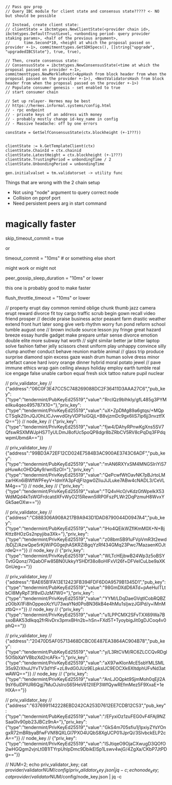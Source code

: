 	// Pass gov prop
	// Query IBC module for client state and consensus state????? <- NO but should be possible
	
	// Instead, create client state:
	// clientState = ibctmtypes.NewClientState(<provider chain id>, ibctmtypes.DefaultTrustLevel, <unbonding period- query provider staking params>, <half of the previous argument>,
	// 		time.Second*10, <height at which the proposal passed on provider +-1>, commitmenttypes.GetSDKSpecs(), []string{"upgrade", "upgradedIBCState"}, true, true),
	
	// Then, create consensus state:
	// ConsensusState = ibctmtypes.NewConsensusState(<time at which the proposal passed on provider +-1>, commitmenttypes.NewMerkleRoot(<AppHash from block header from when the proposal passed on the provider +-1>), <NextValidatorsHash from block header from when the proposal passed on the provider +-1>)
	// Populate consumer genesis - set enabled to true
	// start consumer chain

	// Set up relayer- Hermes may be best
	// https://hermes.informal.systems/config.html
	// - rpc endpoint
	// - private keys of an address with money
	// - probably mostly change id-key_name in config
	// - Massive headache: off by one errors

	consState = GetSelfConsensusState(ctx.blockheight (+-1???))


	clientState := k.GetTemplateClient(ctx)
	clientState.ChainId = ctx.chainid
	clientState.LatestHeight = ctx.blockheight (+-1???)
	clientState.TrustingPeriod = unbondingTime / 2
	clientState.UnbondingPeriod = unbondingTime

	gen.initialvalset = tm.validatorset -> utility func


Things that are wrong with the 2 chain setup
- Not using "node" argument to query correct node
- Collision on pprof port
- Need persistent peers arg in start command

# magically faster
skip_timeout_commit = true

or 

timeout_commit = "10ms" # or something else short

might work or might not

peer_gossip_sleep_duration = "10ms" or lower

this one is probably good to make faster

flush_throttle_timeout = "10ms" or lower



// property erupt day common remind oblige chunk thumb jazz camera erupt reward divorce fit toy cargo traffic scrub begin gown recall video friend prosper
// decide praise business actor peasant farm drastic weather extend front hurt later song give verb rhythm worry fun pond reform school tumble august one
// brown include source lesson joy fringe great hazard breeze essay hurdle gadget make prepare unfair sense divorce emotion double elite more subway hat worth
// sight similar better jar bitter laptop solve fashion father jelly scissors chest uniform play unhappy convince silly clump another conduct behave reunion marble animal
// glass trip produce surprise diamond spin excess gaze wash drum human solve dress minor artefact canoe hard ivory orange dinner hybrid moral potato jewel
// pave immune ethics wrap gain ceiling always holiday employ earth tumble real ice engage false unable carbon equal fresh sick tattoo nature pupil nuclear

// priv_validator_key
// {"address":"06C0F3E47CC5C748269088DC2F36411D3AAA27C6","pub_key":{"type":"tendermint/PubKeyEd25519","value":"RrclQz9bIhkIy/gfL485g3PYMeiIku4qeo495787X10="},"priv_key":{"type":"tendermint/PrivKeyEd25519","value":"uX+ZpDMg89a6gtqs/+MQpCTSqlkZ0nJQJOhLlCJvwvdGtyVDP1siGQjL+B8vjzmDc9gx6IiS7ip6jj3nvztfXQ=="}}
// node_key
// {"priv_key":{"type":"tendermint/PrivKeyEd25519","value":"fjw4/DAhyRPnwKgXns5SV7QfswRSXMWJpHS7TyULDmJ8ofUc5poQP8dgr8bZRbCV5RV8cPqDq3FPdqwpmUbmdA=="}}

// priv_validator_key
// {"address":"99BD3A72EF12CD024E7584B3AC900AE3743C6ADF","pub_key":{"type":"tendermint/PubKeyEd25519","value":"mAN6RXYxSM4MNGSIriYiS7pHuwAcOHDQAy9/wnlSzOI="},"priv_key":{"type":"tendermint/PrivKeyEd25519","value":"QePcwfWtOavNK7pBJrtoLMzarHKn6iBWfWPFeyV+IdmYA3pFdjFIzgw0ZIiuJiJLuke7ABw4cNADL3/CeVLM4g=="}}
// node_key
// {"priv_key":{"type":"tendermint/PrivKeyEd25519","value":"TQ4vHcO/vKdzGtWpelkX53WdMQd4kTsWGFrdcatdXFvWyO215Rewn5IRP0FszPLWr2DqPzmuH8WvxYGk5aeOXw=="}}

// priv_validator_key
// {"address":"C888306A908A217B9A943D1DAD8790044D0947A4","pub_key":{"type":"tendermint/PubKeyEd25519","value":"IHo4QEikWZfIKmM0X+N+BjKttz8HOzGs2npyjiba3Xk="},"priv_key":{"type":"tendermint/PrivKeyEd25519","value":"z08bmSB91uFVpVmR3t2ewd/bDjZ/AzwQpe5rKjWiPG0gejhASKRZl8gqYzRf434GMq23Pwc7MazaenKOJtrdeQ=="}}
// node_key
// {"priv_key":{"type":"tendermint/PrivKeyEd25519","value":"WLTcHEjbwB24Wp3z5oBSYTvtGQonz/7IQabOFw85BN0UkkyY5HDf38o8oHlFxVI26f+DFVeICuLbe9aXKGnUeg=="}}

// priv_validator_key
// {"address":"BAE65B1FA13E12423FB394FDF6D0A9579B1345D1","pub_key":{"type":"tendermint/PubKeyEd25519","value":"98GmDXdD6ATd+pAeHuITLtbCI8MyRpT3f8viDJzM7W0="},"priv_key":{"type":"tendermint/PrivKeyEd25519","value":"YYM/LDqDaeGVqtlCobRQBZzO0bXi1Fi8hOppeoXcYU73waYNd0PoBN36kB4e4hMu1sIjwzJGlPd/y+IMnMztbQ=="}}
// node_key
// {"priv_key":{"type":"tendermint/PrivKeyEd25519","value":"u1LPPCMX2SFvTXX69Wa7BsxoBAK53dlkqq2frRivDrx3pmxBHn2b+hSn+FXd5T+TyoybigJit0gDJCoq4v0phQ=="}}

// priv_validator_key
// {"address":"20470D5AF05713468DCBC0E487EA3864AC904B78","pub_key":{"type":"tendermint/PubKeyEd25519","value":"y/L3RtCVM/RC6ZLCCQvRDgl5Ol5bXaYVBbzXd2rcAFk="},"priv_key":{"type":"tendermint/PrivKeyEd25519","value":"aX97wKlonMcE5sbYMLSML35s9ZrXhulJYvTV3dYtF+zL8vdG0JUz9ELpksIJC9EOCXk6XltdphUFvNd3atwAWQ=="}}
// node_key
// {"priv_key":{"type":"tendermint/PrivKeyEd25519","value":"AnLJOQpkt9SjmMoh0qEjI2A9sY6uIDPlUR6Qgj7MuOJsIroS65HeV612IIEP3WfQywREfmMez5F9XxaE+1eHXA=="}}

// priv_validator_key
// {"address":"6376991142228EBD242CA253D7612EE7CDB12C53","pub_key":{"type":"tendermint/PubKeyEd25519","value":"/EFyxiOz1zuFEG0vF4FAj9NZSaa0Iv90pb23JBCz9nA="},"priv_key":{"type":"tendermint/PrivKeyEd25519","value":"GkS4m705sfiu1j1pxiyZYsYOngxR72mBRbyaBfwFVNf8QXLGI7PXO4UQbS8XgUCP01lJprQi/3SlvbckELP2cA=="}}
// node_key
// {"priv_key":{"type":"tendermint/PrivKeyEd25519","value":"lSJtiqeO9OjaCXwugD3QOfO2wHGQgm2vjnLt0B1lTYrpUhlpDmc9DbikElSp1Lswv4wjG/4ZgXa/CKbP7JtPDg=="}}

// NUM=2; echo priv_validator_key; cat provider/validator$NUM/config/priv_validator_key.json | jq -c; echo node_key; cat provider/validator$NUM/config/node_key.json | jq -c



